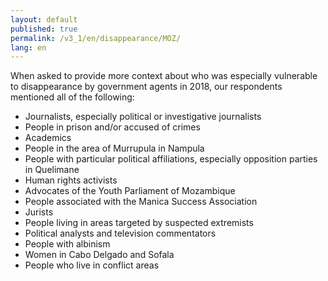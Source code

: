 ```yaml
---
layout: default
published: true
permalink: /v3_1/en/disappearance/MOZ/
lang: en
---
```


When asked to provide more context about who was especially vulnerable to disappearance by government agents in 2018, our respondents mentioned all of the following:
-	Journalists, especially political or investigative journalists
-	People in prison and/or accused of crimes
-	Academics
-	People in the area of Murrupula in Nampula
-	People with particular political affiliations, especially opposition parties in Quelimane
-	Human rights activists
-	Advocates of the Youth Parliament of Mozambique
-	People associated with the Manica Success Association
-	Jurists
-	People living in areas targeted by suspected extremists
-	Political analysts and television commentators
-	People with albinism
-	Women in Cabo Delgado and Sofala
-	People who live in conflict areas

